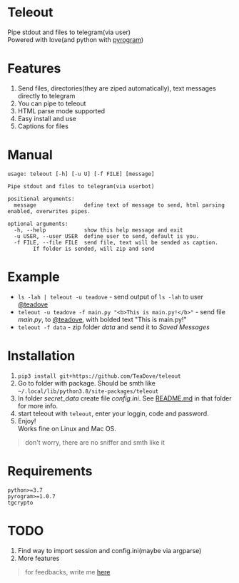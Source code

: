 # Teleout
Pipe stdout and files to telegram(via user)<br>
Powered with love(and python with [pyrogram](https://github.com/pyrogram/pyrogram))

# Features
1. Send files, directories(they are ziped automatically), text messages directly to telegram
2. You can pipe to teleout
3. HTML parse mode supported
4. Easy install and use
5. Captions for files

# Manual
```                                                                    
usage: teleout [-h] [-u U] [-f FILE] [message]

Pipe stdout and files to telegram(via userbot)

positional arguments:
  message               define text of message to send, html parsing enabled, overwrites pipes.

optional arguments:
  -h, --help            show this help message and exit
  -u USER, --user USER  define user to send, default is you.
  -f FILE, --file FILE  send file, text will be sended as caption. 
        If folder is sended, will zip and send
```

# Example
- `ls -lah | teleout -u teadove` - send output of `ls -lah` to user [@teadove](https://t.me/teadove)
- `teleout -u teadove -f main.py "<b>This is main.py!</b>"` - send file *main.py*, to [@teadove](https://t.me/teadove), with bolded text "This is main.py!"
- `teleout -f data` - zip folder *data* and send it to *Saved Messages*

# Installation
1. ```pip3 install git+https://github.com/TeaDove/teleout```
2. Go to folder with package. Should be smth like `~/.local/lib/python3.8/site-packages/teleout`
3. In folder *secret_data* create file *config.ini*. See [README.md](https://github.com/TeaDove/teleout/tree/master/teleout/secret_data) in that folder for more info.
4. start teleout with `teleout`, enter your loggin, code and password.
5. Enjoy!<br>
Works fine on Linux and Mac OS. 
> don't worry, there are no sniffer and smth like it

# Requirements
```
python>=3.7
pyrogram>=1.0.7
tgcrypto
```

# TODO
1. Find way to import session and config.ini(maybe via argparse)
2. More features

> for feedbacks, write me [here](https://t.me/teas_feedbacks_bot)